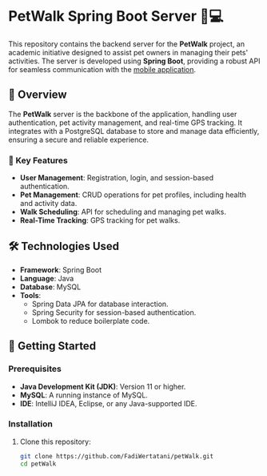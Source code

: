 # PetWalk Spring Boot Server 🐾💻

This repository contains the backend server for the **PetWalk** project, an academic initiative designed to assist pet owners in managing their pets' activities. The server is developed using **Spring Boot**, providing a robust API for seamless communication with the [mobile application](https://github.com/FadiWertatani/Petwalk-Mobile).

## 📖 Overview
The **PetWalk** server is the backbone of the application, handling user authentication, pet activity management, and real-time GPS tracking. It integrates with a PostgreSQL database to store and manage data efficiently, ensuring a secure and reliable experience.

### 🌟 Key Features
- **User Management**: Registration, login, and session-based authentication.
- **Pet Management**: CRUD operations for pet profiles, including health and activity data.
- **Walk Scheduling**: API for scheduling and managing pet walks.
- **Real-Time Tracking**: GPS tracking for pet walks.

## 🛠️ Technologies Used
- **Framework**: Spring Boot
- **Language**: Java
- **Database**: MySQL
- **Tools**:
  - Spring Data JPA for database interaction.
  - Spring Security for session-based authentication.
  - Lombok to reduce boilerplate code.

## 🚀 Getting Started
### Prerequisites
- **Java Development Kit (JDK)**: Version 11 or higher.
- **MySQL**: A running instance of MySQL.
- **IDE**: IntelliJ IDEA, Eclipse, or any Java-supported IDE.

### Installation
1. Clone this repository:
   ```bash
   git clone https://github.com/FadiWertatani/petWalk.git
   cd petWalk
